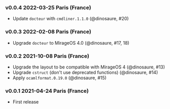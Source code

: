 ### v0.0.4 2022-03-25 Paris (France)

- Update `docteur` with `cmdliner.1.1.0` (@dinosaure, #20)

### v0.0.3 2022-02-08 Paris (France)

- Upgrade `docteur` to MirageOS 4.0 (@dinosaure, #17, 18)

### v0.0.2 2021-10-08 Paris (France)

- Upgrade the layout to be compatible with MirageOS 4 (@dinosaure, #13)
- Upgrade `cstruct` (don't use deprecated functions) (@dinosaure, #14)
- Apply `ocamlformat.0.19.0` (@dinosaure, #15)

### v0.0.1 2021-04-24 Paris (France)

- First release
